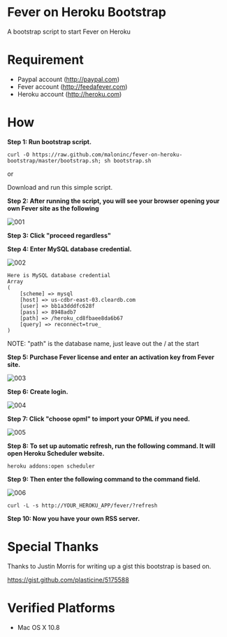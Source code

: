 Fever on Heroku Bootstrap
=========================

A bootstrap script to start Fever on Heroku


Requirement
=========================
* Paypal account (http://paypal.com)
* Fever account (http://feedafever.com)
* Heroku account (http://heroku.com)


How
=========================
**Step 1: Run bootstrap script.**

    curl -O https://raw.github.com/maloninc/fever-on-heroku-bootstrap/master/bootstrap.sh; sh bootstrap.sh

or

Download and run this simple script.


**Step 2: After running the script, you will see your browser opening your own Fever site as the following**

![001](https://raw.github.com/maloninc/fever-on-heroku-bootstrap/master/images/001.png)


**Step 3: Click "proceed regardless"**


**Step 4: Enter MySQL database credential.**

![002](https://raw.github.com/maloninc/fever-on-heroku-bootstrap/master/images/002.png)

    Here is MySQL database credential
    Array
    (
        [scheme] => mysql
        [host] => us-cdbr-east-03.cleardb.com
        [user] => bb1a3dddfc628f
        [pass] => 8948adb7
        [path] => /heroku_cd8fbaee8da6b67
        [query] => reconnect=true_
    )

NOTE: "path" is the database name, just leave out the / at the start

**Step 5: Purchase Fever license and enter an activation key from Fever site.**

![003](https://raw.github.com/maloninc/fever-on-heroku-bootstrap/master/images/003.png)


**Step 6: Create login.**

![004](https://raw.github.com/maloninc/fever-on-heroku-bootstrap/master/images/004.png)


**Step 7: Click "choose opml" to import your OPML if you need.**

![005](https://raw.github.com/maloninc/fever-on-heroku-bootstrap/master/images/005.png)


**Step 8: To set up automatic refresh, run the following command. It will open Heroku Scheduler website.**

    heroku addons:open scheduler


**Step 9: Then enter the following command to the command field.**

![006](https://raw.github.com/maloninc/fever-on-heroku-bootstrap/master/images/006.png)

    curl -L -s http://YOUR_HEROKU_APP/fever/?refresh


**Step 10: Now you have your own RSS server.**


Special Thanks
=========================
Thanks to Justin Morris for writing up a gist this bootstrap is based on.

https://gist.github.com/plasticine/5175588


Verified Platforms
=========================
* Mac OS X 10.8